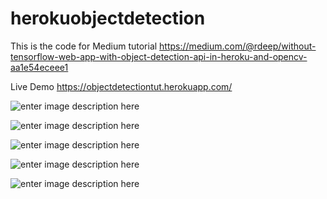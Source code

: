 # herokuobjectdetection
This is the code for Medium tutorial 
https://medium.com/@rdeep/without-tensorflow-web-app-with-object-detection-api-in-heroku-and-opencv-aa1e54eceee1

Live Demo
https://objectdetectiontut.herokuapp.com/

![enter image description here](https://i.ibb.co/D9xh1fd/Screenshot-2020-10-03-142642.png)

![enter image description here](https://i.ibb.co/q91kZfF/Screenshot-2020-10-03-142800.png)

![enter image description here](https://i.ibb.co/NnSsR1c/Screenshot-2020-10-03-142846.png)

![enter image description here](https://i.ibb.co/7NPNCkW/Screenshot-2020-10-03-143033.png)

![enter image description here](https://i.ibb.co/Y3c0g5D/Screenshot-2020-10-03-150427.png)
